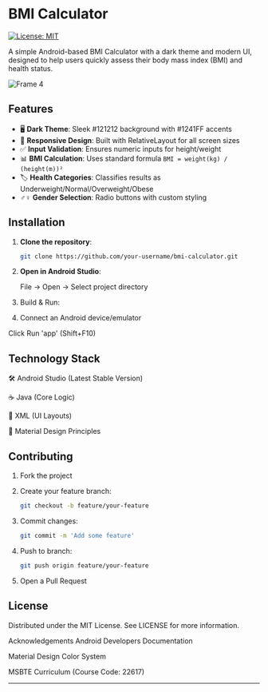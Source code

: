 # BMI Calculator

[![License: MIT](https://img.shields.io/badge/License-MIT-blue.svg)](https://opensource.org/licenses/MIT)

A simple Android-based BMI Calculator with a dark theme and modern UI, designed to help users quickly assess their body mass index (BMI) and health status.

![Frame 4](https://github.com/user-attachments/assets/8b6677d2-1a09-4a32-b235-6d002e8c3fee)


## Features
- 🖥️ **Dark Theme**: Sleek #121212 background with #1241FF accents
- 📱 **Responsive Design**: Built with RelativeLayout for all screen sizes
- ✅ **Input Validation**: Ensures numeric inputs for height/weight
- 📊 **BMI Calculation**: Uses standard formula `BMI = weight(kg) / (height(m))²`
- 🏷️ **Health Categories**: Classifies results as Underweight/Normal/Overweight/Obese
- ♂️♀️ **Gender Selection**: Radio buttons with custom styling

## Installation
1. **Clone the repository**:
   ```bash
   git clone https://github.com/your-username/bmi-calculator.git

2. **Open in Android Studio**:

    File → Open → Select project directory

3. Build & Run:

4. Connect an Android device/emulator

Click Run 'app' (Shift+F10)


## Technology Stack
🛠️ Android Studio (Latest Stable Version)

☕ Java (Core Logic)

📄 XML (UI Layouts)

🎨 Material Design Principles

## Contributing

1. Fork the project

2. Create your feature branch:
    
    ```bash
    git checkout -b feature/your-feature

3. Commit changes:

    ```bash
    git commit -m 'Add some feature'

4. Push to branch:

    ```bash
    git push origin feature/your-feature

5. Open a Pull Request

## License
Distributed under the MIT License. See LICENSE for more information.

Acknowledgements
Android Developers Documentation

Material Design Color System

MSBTE Curriculum (Course Code: 22617)


---
